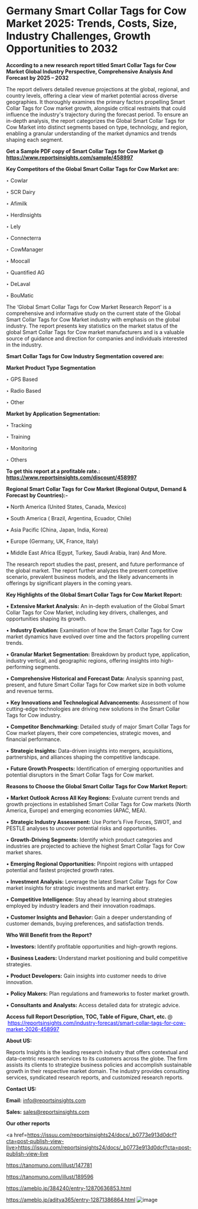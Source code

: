 # Germany Smart Collar Tags for Cow Market 2025: Trends, Costs, Size, Industry Challenges, Growth Opportunities to 2032

<strong>According to a new research report titled Smart Collar Tags for Cow Market Global Industry Perspective, Comprehensive Analysis And Forecast by 2025 – 2032</strong>

The report delivers detailed revenue projections at the global, regional, and country levels, offering a clear view of market potential across diverse geographies. It thoroughly examines the primary factors propelling Smart Collar Tags for Cow market growth, alongside critical restraints that could influence the industry's trajectory during the forecast period. To ensure an in-depth analysis, the report categorizes the Global Smart Collar Tags for Cow Market into distinct segments based on type, technology, and region, enabling a granular understanding of the market dynamics and trends shaping each segment.

<strong>Get a Sample PDF copy of Smart Collar Tags for Cow Market </strong><strong>@<a href=https://www.reportsinsights.com/sample/458997 style=color:#0000ff;> https://www.reportsinsights.com/sample/458997</a></strong></font>

<strong>Key Competitors of the Global Smart Collar Tags for Cow Market are:</strong>

‣ Cowlar

‣ SCR Dairy

‣ Afimilk

‣ HerdInsights

‣ Lely

‣ Connecterra

‣ CowManager

‣ Moocall

‣ Quantified AG

‣ DeLaval

‣ BouMatic

The ‘Global Smart Collar Tags for Cow Market Research Report’ is a comprehensive and informative study on the current state of the Global Smart Collar Tags for Cow Market industry with emphasis on the global industry. The report presents key statistics on the market status of the global Smart Collar Tags for Cow market manufacturers and is a valuable source of guidance and direction for companies and individuals interested in the industry.

<strong>Smart Collar Tags for Cow Industry Segmentation covered are:</strong>

<strong>Market Product Type Segmentation</strong>

‣ GPS Based

‣ Radio Based

‣ Other

<strong>Market by Application Segmentation:</strong>

‣ Tracking

‣ Training

‣ Monitoring

‣ Others

<strong>To get this report at a profitable rate.: <a href=https://www.reportsinsights.com/discount/458997 style=color:#0000ff;>https://www.reportsinsights.com/discount/458997</a></strong></font>

<strong>Regional Smart Collar Tags for Cow Market (Regional Output, Demand &amp; Forecast by Countries):-</strong>

• North America (United States, Canada, Mexico)

• South America ( Brazil, Argentina, Ecuador, Chile)

• Asia Pacific (China, Japan, India, Korea)

• Europe (Germany, UK, France, Italy)

• Middle East Africa (Egypt, Turkey, Saudi Arabia, Iran) And More.

The research report studies the past, present, and future performance of the global market. The report further analyzes the present competitive scenario, prevalent business models, and the likely advancements in offerings by significant players in the coming years.

<strong>Key Highlights of the Global Smart Collar Tags for Cow Market Report:</strong>

• <strong>Extensive Market Analysis:</strong> An in-depth evaluation of the Global Smart Collar Tags for Cow Market, including key drivers, challenges, and opportunities shaping its growth.

• <strong>Industry Evolution:</strong> Examination of how the Smart Collar Tags for Cow market dynamics have evolved over time and the factors propelling current trends.

• <strong>Granular Market Segmentation:</strong> Breakdown by product type, application, industry vertical, and geographic regions, offering insights into high-performing segments.

• <strong>Comprehensive Historical and Forecast Data:</strong> Analysis spanning past, present, and future Smart Collar Tags for Cow market size in both volume and revenue terms.

• <strong>Key Innovations and Technological Advancements:</strong> Assessment of how cutting-edge technologies are driving new solutions in the Smart Collar Tags for Cow industry.

• <strong>Competitor Benchmarking:</strong> Detailed study of major Smart Collar Tags for Cow market players, their core competencies, strategic moves, and financial performance.

• <strong>Strategic Insights:</strong> Data-driven insights into mergers, acquisitions, partnerships, and alliances shaping the competitive landscape.

• <strong>Future Growth Prospects:</strong> Identification of emerging opportunities and potential disruptors in the Smart Collar Tags for Cow market.

<strong>Reasons to Choose the Global Smart Collar Tags for Cow Market Report:</strong>

• <strong>Market Outlook Across All Key Regions:</strong> Evaluate current trends and growth projections in established Smart Collar Tags for Cow markets (North America, Europe) and emerging economies (APAC, MEA).

• <strong>Strategic Industry Assessment:</strong> Use Porter’s Five Forces, SWOT, and PESTLE analyses to uncover potential risks and opportunities.

• <strong>Growth-Driving Segments:</strong> Identify which product categories and industries are projected to achieve the highest Smart Collar Tags for Cow market shares.

• <strong>Emerging Regional Opportunities:</strong> Pinpoint regions with untapped potential and fastest projected growth rates.

• <strong>Investment Analysis:</strong> Leverage the latest Smart Collar Tags for Cow market insights for strategic investments and market entry.

• <strong>Competitive Intelligence:</strong> Stay ahead by learning about strategies employed by industry leaders and their innovation roadmaps.

• <strong>Customer Insights and Behavior:</strong> Gain a deeper understanding of customer demands, buying preferences, and satisfaction trends.

<strong>Who Will Benefit from the Report?</strong>

• <strong>Investors:</strong> Identify profitable opportunities and high-growth regions.

• <strong>Business Leaders:</strong> Understand market positioning and build competitive strategies.

• <strong>Product Developers:</strong> Gain insights into customer needs to drive innovation.

• <strong>Policy Makers:</strong> Plan regulations and frameworks to foster market growth.

• <strong>Consultants and Analysts:</strong> Access detailed data for strategic advice.
</ul>
<strong>Access full Report Description, TOC, Table of Figure, Chart, etc. </strong>@  <a href=https://reportsinsights.com/industry-forecast/smart-collar-tags-for-cow-market-2026-458997 style=color:#0000ff;>https://reportsinsights.com/industry-forecast/smart-collar-tags-for-cow-market-2026-458997</a></font>

<strong><strong>About US</strong>:</strong>

Reports Insights is the leading research industry that offers contextual and data-centric research services to its customers across the globe. The firm assists its clients to strategize business policies and accomplish sustainable growth in their respective market domain. The industry provides consulting services, syndicated research reports, and customized research reports.

<strong>Contact US:</strong>

<p class=""""><b>Email:</b> <a href=mailto:info@reportsinsights.com>info@reportsinsights.com</a></p>
<p class=""""><b>Sales:</b> <a href=mailto:sales@reportsinsights.com>sales@reportsinsights.com</a></p>

<strong>Our other reports</strong>

<a href=https://issuu.com/reportsinsights24/docs/_b0773e913d0dcf?cta=post-publish-view-live>https://issuu.com/reportsinsights24/docs/_b0773e913d0dcf?cta=post-publish-view-live</a>

<a href=https://tanomuno.com/illust/147781>https://tanomuno.com/illust/147781</a>

<a href=https://tanomuno.com/illust/189596>https://tanomuno.com/illust/189596</a>

<a href=https://ameblo.jp/384240/entry-12870636853.html>https://ameblo.jp/384240/entry-12870636853.html</a>

<a href=https://ameblo.jp/aditya365/entry-12871386864.html>https://ameblo.jp/aditya365/entry-12871386864.html</a>
![image](https://github.com/user-attachments/assets/6da251e0-ded1-4387-bad2-d7a74116ef07)
